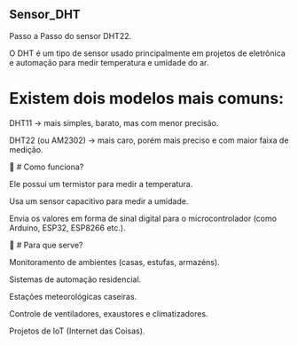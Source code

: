 ## Sensor_DHT
Passo a Passo do sensor DHT22.



O DHT é um tipo de sensor usado principalmente em projetos de eletrônica e automação para medir temperatura e umidade do ar.

# Existem dois modelos mais comuns:

DHT11 → mais simples, barato, mas com menor precisão.

DHT22 (ou AM2302) → mais caro, porém mais preciso e com maior faixa de medição.

🔹 # Como funciona?

Ele possui um termistor para medir a temperatura.

Usa um sensor capacitivo para medir a umidade.

Envia os valores em forma de sinal digital para o microcontrolador (como Arduino, ESP32, ESP8266 etc.).

🔹 # Para que serve?

Monitoramento de ambientes (casas, estufas, armazéns).

Sistemas de automação residencial.

Estações meteorológicas caseiras.

Controle de ventiladores, exaustores e climatizadores.

Projetos de IoT (Internet das Coisas).
